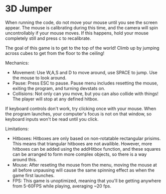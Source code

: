 # 3D Jumper

When running the code, do not move your mouse until you see the screen appear. The mouse is calibrating during this time, and the camera will spin uncontrollably if your mouse moves. If this happens, hold your mouse completely still and press c to recalibrate.

The goal of this game is to get to the top of the world! Climb up by jumping across cubes to get from the floor to the ceiling!

Mechanics:
- Movement: Use W,A,S and D to move around, use SPACE to jump. Use the mouse to look around.
- Pause: Press ESC to pause. Pause menu includes resetting the mouse, exiting the program, and turning devstats on.
- Collisions: Not only can you move, but you can also collide with things! The player will stop at any defined hitbox.

If keyboard controls don't work, try clicking once with your mouse. When the program launches, your computer's focus is not on that window, so keyboard inputs won't be read until you click.

Limitations:
- Hitboxes: Hitboxes are only based on non-rotatable rectangular prisims. This means that triangular hitboxes are not availible. However, more hitboxes can be added using the addHitbox function, and these squares can be arranged to form more complex objects, so there is a way around this.
- Mouse: After reseting the mouse from the menu, moving the mouse at all before unpausing will cause the same spinning effect as when the game first launches.
- FPS: This game is unoptimized, meaning that you'll be getting anywhere from 5-60FPS while playing, averaging ~20 fps.

